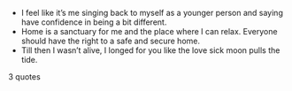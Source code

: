  - I feel like it’s me singing back to myself as a younger person and saying have confidence in being a bit different.
 - Home is a sanctuary for me and the place where I can relax. Everyone should have the right to a safe and secure home.
 - Till then I wasn’t alive, I longed for you like the love sick moon pulls the tide.

3 quotes